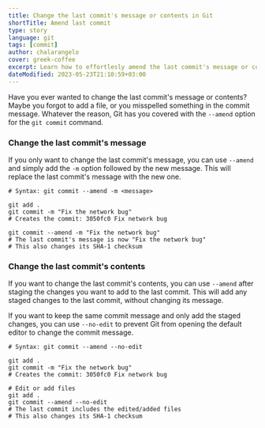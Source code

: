 ```yaml
---
title: Change the last commit's message or contents in Git
shortTitle: Amend last commit
type: story
language: git
tags: [commit]
author: chalarangelo
cover: greek-coffee
excerpt: Learn how to effortlesly amend the last commit's message or contents using Git and fix any mistakes you might have made.
dateModified: 2023-05-23T21:10:59+03:00
---
```


Have you ever wanted to change the last commit's message or contents? Maybe you forgot to add a file, or you misspelled something in the commit message. Whatever the reason, Git has you covered with the `--amend` option for the `git commit` command.

### Change the last commit's message

If you only want to change the last commit's message, you can use `--amend` and simply add the `-m` option followed by the new message. This will replace the last commit's message with the new one.

```shell
# Syntax: git commit --amend -m <message>

git add .
git commit -m "Fix the network bug"
# Creates the commit: 3050fc0 Fix network bug

git commit --amend -m "Fix the network bug"
# The last commit's message is now "Fix the network bug"
# This also changes its SHA-1 checksum
```

### Change the last commit's contents

If you want to change the last commit's contents, you can use `--amend` after staging the changes you want to add to the last commit. This will add any staged changes to the last commit, without changing its message.

If you want to keep the same commit message and only add the staged changes, you can use `--no-edit` to prevent Git from opening the default editor to change the commit message.

```shell
# Syntax: git commit --amend --no-edit

git add .
git commit -m "Fix the network bug"
# Creates the commit: 3050fc0 Fix network bug

# Edit or add files
git add .
git commit --amend --no-edit
# The last commit includes the edited/added files
# This also changes its SHA-1 checksum
```
